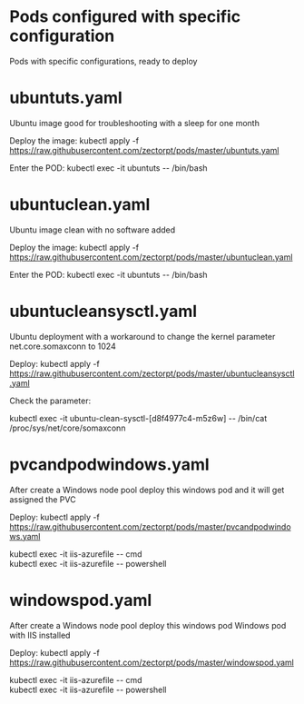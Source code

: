 # Pods configured with specific configuration
Pods with specific configurations, ready to deploy


# ubuntuts.yaml
Ubuntu image good for troubleshooting with a sleep for one month


Deploy the image:
kubectl apply -f https://raw.githubusercontent.com/zectorpt/pods/master/ubuntuts.yaml

Enter the POD:
kubectl exec -it ubuntuts -- /bin/bash

# ubuntuclean.yaml
Ubuntu image clean with no software added

Deploy the image:
kubectl apply -f https://raw.githubusercontent.com/zectorpt/pods/master/ubuntuclean.yaml

Enter the POD:
kubectl exec -it ubuntuts -- /bin/bash

# ubuntucleansysctl.yaml
Ubuntu deployment with a workaround to change the kernel parameter net.core.somaxconn to 1024

Deploy:
kubectl apply -f https://raw.githubusercontent.com/zectorpt/pods/master/ubuntucleansysctl.yaml

Check the parameter:

kubectl exec -it ubuntu-clean-sysctl-[d8f4977c4-m5z6w] -- /bin/cat /proc/sys/net/core/somaxconn

# pvcandpodwindows.yaml
After create a Windows node pool deploy this windows pod and it will get assigned the PVC

Deploy:
kubectl apply -f https://raw.githubusercontent.com/zectorpt/pods/master/pvcandpodwindows.yaml

kubectl exec -it iis-azurefile -- cmd <br>
kubectl exec -it iis-azurefile -- powershell <br>

# windowspod.yaml
After create a Windows node pool deploy this windows pod
Windows pod with IIS installed

Deploy:
kubectl apply -f https://raw.githubusercontent.com/zectorpt/pods/master/windowspod.yaml

kubectl exec -it iis-azurefile -- cmd <br>
kubectl exec -it iis-azurefile -- powershell <br>
